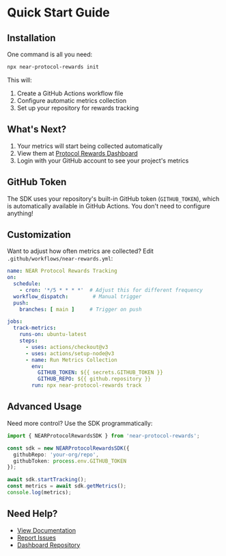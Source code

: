 # Quick Start Guide

## Installation

One command is all you need:

```bash
npx near-protocol-rewards init
```

This will:

1. Create a GitHub Actions workflow file
2. Configure automatic metrics collection
3. Set up your repository for rewards tracking

## What's Next?

1. Your metrics will start being collected automatically
2. View them at [Protocol Rewards Dashboard](https://protocol-rewards-dashboard.vercel.app/)
3. Login with your GitHub account to see your project's metrics

## GitHub Token

The SDK uses your repository's built-in GitHub token (`GITHUB_TOKEN`), which is automatically available in GitHub Actions. You don't need to configure anything!

## Customization

Want to adjust how often metrics are collected? Edit `.github/workflows/near-rewards.yml`:

```yaml
name: NEAR Protocol Rewards Tracking
on:
  schedule:
    - cron: '*/5 * * * *'  # Adjust this for different frequency
  workflow_dispatch:        # Manual trigger
  push:
    branches: [ main ]     # Trigger on push

jobs:
  track-metrics:
    runs-on: ubuntu-latest
    steps:
      - uses: actions/checkout@v3
      - uses: actions/setup-node@v3
      - name: Run Metrics Collection
        env:
          GITHUB_TOKEN: ${{ secrets.GITHUB_TOKEN }}
          GITHUB_REPO: ${{ github.repository }}
        run: npx near-protocol-rewards track
```

## Advanced Usage

Need more control? Use the SDK programmatically:

```typescript
import { NEARProtocolRewardsSDK } from 'near-protocol-rewards';

const sdk = new NEARProtocolRewardsSDK({
  githubRepo: 'your-org/repo',
  githubToken: process.env.GITHUB_TOKEN
});

await sdk.startTracking();
const metrics = await sdk.getMetrics();
console.log(metrics);
```

## Need Help?

- [View Documentation](https://github.com/jbarnes850/near-protocol-rewards#readme)
- [Report Issues](https://github.com/jbarnes850/near-protocol-rewards/issues)
- [Dashboard Repository](https://github.com/jbarnes850/protocol-rewards-dashboard)
